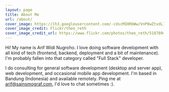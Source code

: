 ```yaml
---
layout: page
title: About Me
url: /about/
cover_image: https://lh3.googleusercontent.com/-cdscMIHRbWw/VnP0wZtvdLI/AAAAAAAAANc/58v3JsIPBoM/s0-Ic42/about.jpg
cover_image_credit: Flickr/theo_reth
cover_image_credit_url: https://www.flickr.com/photos/theo_reth/5187894878/in/photolist-8Urjpq-4dBFFB-bb61bT-bEEbav-oS7y2d-4Q5U5L-NVgNV-5yPDTT-5VW4N6-9o6WKP-aKKDxe-dCUpGq-iLfVpU-hLfd4z-7u2Mig-oFMgbN-bFTMfM-A5zuYK-e94rbv-akAHWE-85FpS6-37Yojw-9DrK4R-pnjU7R-wtzZE-jpDLgo-5fy97n-dHscAM-gHgb9s-iv6YEB-2euaRn-rJrs2Z-btMQN5-AgktaG-tv8KoH-saE5SJ-kAMi2o-nrNHsk-rrRBWe-nnCGDX-gRu2rU-658Key-6cfEeA-6Cg6Yy-7UbHcm-p9W1Li-xLDovo-ppFoX2-bAD9qD-qt4pJN
---
```


Hi! My name is Arif Widi Nugroho. I love doing software development with all kind of tech (frontend, backend, deployment and a bit of maintenance). I'm probably fallen into that category called "Full Stack" developer.

I do consulting for general software development (desktop and server app), web development, and occasional mobile app development. I'm based in Bandung (Indonesia) and available remotely. Ping me at [arif@sainsmograf.com](mailto:arif@sainsmograf.com), I'd love to chat sometimes :).
